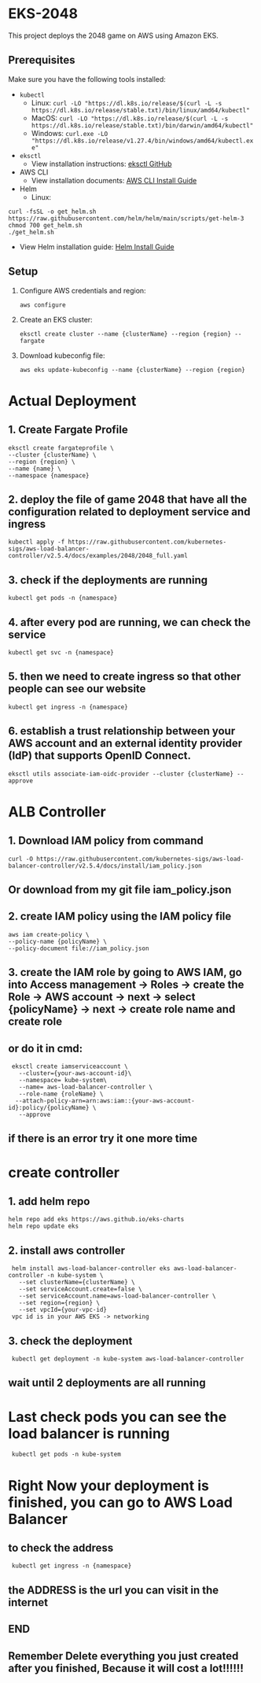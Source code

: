 # EKS-2048

This project deploys the 2048 game on AWS using Amazon EKS.

## Prerequisites

Make sure you have the following tools installed:

- `kubectl`
  - Linux: `curl -LO "https://dl.k8s.io/release/$(curl -L -s https://dl.k8s.io/release/stable.txt)/bin/linux/amd64/kubectl"`
  - MacOS: `curl -LO "https://dl.k8s.io/release/$(curl -L -s https://dl.k8s.io/release/stable.txt)/bin/darwin/amd64/kubectl"`
  - Windows: `curl.exe -LO "https://dl.k8s.io/release/v1.27.4/bin/windows/amd64/kubectl.exe"`
- `eksctl`
  - View installation instructions: [eksctl GitHub](https://github.com/eksctl-io/eksctl/blob/main/README.md)
- AWS CLI
  - View installation documents: [AWS CLI Install Guide](https://docs.aws.amazon.com/cli/latest/userguide/getting-started-install.html)
- Helm
  - Linux:
```shell
curl -fsSL -o get_helm.sh https://raw.githubusercontent.com/helm/helm/main/scripts/get-helm-3
chmod 700 get_helm.sh
./get_helm.sh
```
  - View Helm installation guide: [Helm Install Guide](https://helm.sh/docs/intro/install/)

## Setup

1. Configure AWS credentials and region:
   ```shell
   aws configure
   ```
2. Create an EKS cluster:
   ```shell
   eksctl create cluster --name {clusterName} --region {region} --fargate
   ```
3. Download kubeconfig file:
   ```shell
   aws eks update-kubeconfig --name {clusterName} --region {region}
   ```


# Actual Deployment

## 1. Create Fargate Profile
```shell
eksctl create fargateprofile \
--cluster {clusterName} \
--region {region} \
--name {name} \
--namespace {namespace}
```

## 2. deploy the file of game 2048 that have all the configuration related to deployment service and ingress
```shell
kubectl apply -f https://raw.githubusercontent.com/kubernetes-sigs/aws-load-balancer-controller/v2.5.4/docs/examples/2048/2048_full.yaml
```

## 3. check if the deployments are running
```shell
kubectl get pods -n {namespace}
```

## 4. after every pod are running, we can check the service 
```shell
kubectl get svc -n {namespace}
```

## 5. then we need to create ingress so that other people can see our website
```shell
kubectl get ingress -n {namespace}
```

## 6. establish a trust relationship between your AWS account and an external identity provider (IdP) that supports OpenID Connect.
```shell
eksctl utils associate-iam-oidc-provider --cluster {clusterName} --approve
```
# ALB Controller
## 1. Download IAM policy from command 
```shell
curl -O https://raw.githubusercontent.com/kubernetes-sigs/aws-load-balancer-controller/v2.5.4/docs/install/iam_policy.json
```
## Or download from my git file iam_policy.json

## 2. create IAM policy using the IAM policy file
```shell
aws iam create-policy \
--policy-name {policyName} \
--policy-document file://iam_policy.json
```

## 3. create the IAM role by going to AWS IAM, go into Access management -> Roles -> create the Role -> AWS account -> next -> select {policyName} -> next -> create role name and create role

## or do it in cmd:
```shell
 eksctl create iamserviceaccount \
   --cluster={your-aws-account-id}\
   --namespace= kube-system\
   --name= aws-load-balancer-controller \
   --role-name {roleName} \
  --attach-policy-arn=arn:aws:iam::{your-aws-account-id}:policy/{policyName} \
   --approve
```
## if there is an error try it one more time

# create controller 
## 1. add helm repo
```shell
helm repo add eks https://aws.github.io/eks-charts
helm repo update eks
```
## 2. install aws controller
```shell
 helm install aws-load-balancer-controller eks aws-load-balancer-controller -n kube-system \
   --set clusterName={clusterName} \
   --set serviceAccount.create=false \
   --set serviceAccount.name=aws-load-balancer-controller \
   --set region={region} \
   --set vpcId={your-vpc-id}
 vpc id is in your AWS EKS -> networking
```
## 3. check the deployment
```shell
 kubectl get deployment -n kube-system aws-load-balancer-controller
```
## wait until 2 deployments are all running

# Last check pods you can see the load balancer is running
```shell
 kubectl get pods -n kube-system
```
# Right Now your deployment is finished, you can go to AWS Load Balancer 
## to check the address
```shell
 kubectl get ingress -n {namespace}
```
## the ADDRESS is the url you can visit in the internet



## END
## Remember Delete everything you just created after you finished, Because it will cost a lot!!!!!!